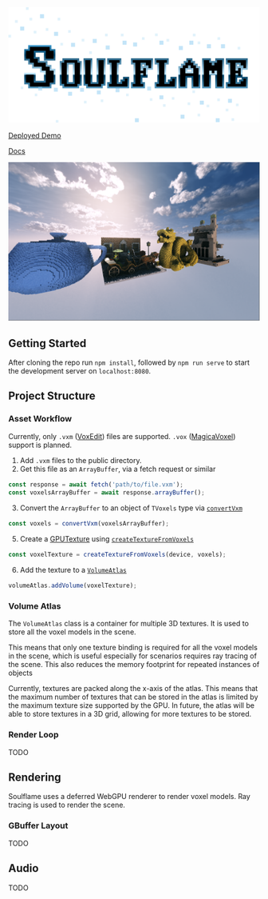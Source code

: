 ![Image](logo.png)

[Deployed Demo](https://dj24.github.io/soulflame-webgpu/)

[Docs](https://dj24.github.io/soulflame-webgpu/docs/)

![Image](test-scene.png)

## Getting Started

After cloning the repo run `npm install`, followed by `npm run serve` to start the development server on `localhost:8080`.

## Project Structure

### Asset Workflow
Currently, only `.vxm` ([VoxEdit](https://www.sandbox.game/en/create/vox-edit/)) files are supported. `.vox` ([MagicaVoxel](https://ephtracy.github.io/)) support is planned.

1. Add `.vxm` files to the public directory.
2. Get this file as an `ArrayBuffer`, via a fetch request or similar 
```typescript
const response = await fetch('path/to/file.vxm');
const voxelsArrayBuffer = await response.arrayBuffer();
```
3. Convert the `ArrayBuffer` to an object of `TVoxels` type via [`convertVxm`](src/convert-vxm.ts)
```typescript
const voxels = convertVxm(voxelsArrayBuffer);
```
5. Create a [GPUTexture](https://developer.mozilla.org/en-US/docs/Web/API/GPUTexture) using [`createTextureFromVoxels`](src/create-texture-from-voxels.ts)
```typescript
const voxelTexture = createTextureFromVoxels(device, voxels);
```
6. Add the texture to a [`VolumeAtlas`](src/volume-atlas.ts) 
```typescript
volumeAtlas.addVolume(voxelTexture);
```

### Volume Atlas
The `VolumeAtlas` class is a container for multiple 3D textures. It is used to store all the voxel models in the scene.

This means that only one texture binding is required for all the voxel models in the scene, which is useful especially for scenarios requires ray tracing of the scene. This also reduces the memory footprint for repeated instances of objects

Currently, textures are packed along the x-axis of the atlas. This means that the maximum number of textures that can be stored in the atlas is limited by the maximum texture size supported by the GPU.
In future, the atlas will be able to store textures in a 3D grid, allowing for more textures to be stored.
### Render Loop
TODO

## Rendering
Soulflame uses a deferred WebGPU renderer to render voxel models. Ray tracing is used to render the scene.

### GBuffer Layout
TODO

## Audio
TODO